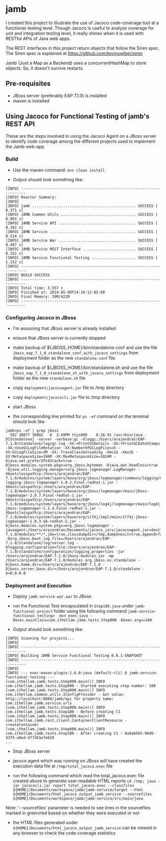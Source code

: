 # jamb

I created this project to illustrate the use of Jacoco code-coverage tool at a functional-testing level.
Though Jacoco is useful to analyze coverage for unit and integration testing level, it really shines
when it is used with RESTful APIs of Java web apps. 

The REST interfaces in this project return objects that follow the Siren spec.
The Siren spec is explained at https://github.com/kevinswiber/siren

Jamb (Just a Map as a Backend) uses a concurrentHashMap to store objects.
So, it doesn't survive restarts. 

## Pre-requisites
- JBoss server (preferably EAP 7.1.0) is installed 
- maven is installed

## Using Jacoco for Functional Testing of jamb's REST API

These are the steps involved in using the Jacoco Agent on a JBoss server
to identify code coverage among the different projects used to implement the Jamb web-app

### Build
- Use the maven command: `mvn clean install`
  
- Output should look something like:
```
[INFO] ------------------------------------------------------------------------
[INFO] Reactor Summary:
[INFO] 
[INFO] jamb ............................................... SUCCESS [  0.371 s]
[INFO] JAMB Common Utils .................................. SUCCESS [  0.903 s]
[INFO] JAMB Service API ................................... SUCCESS [  0.182 s]
[INFO] JAMB Service ....................................... SUCCESS [  0.214 s]
[INFO] JAMB Service War ................................... SUCCESS [  0.487 s]
[INFO] JAMB Service REST Interface ........................ SUCCESS [  0.152 s]
[INFO] JAMB Service Functional Testing .................... SUCCESS [  1.152 s]
[INFO] ------------------------------------------------------------------------
[INFO] BUILD SUCCESS
[INFO] ------------------------------------------------------------------------
[INFO] Total time: 3.557 s
[INFO] Finished at: 2019-05-08T14:34:12-05:00
[INFO] Final Memory: 39M/421M
[INFO] ------------------------------------------------------------------------
```

### Configuring Jacoco in JBoss
- I'm assuming that JBoss server is already installed

- ensure that JBoss server is currently stopped

- make backup of ${JBOSS_HOME}/bin/standalone.conf and use the file `jboss_eap_7_1_0_standalone_conf_with_jacoco_settings`
  from deployment folder as the new `standalone.conf` file
  
- make backup of ${JBOSS_HOME}/bin/standalone.sh and use the file `jboss_eap_7_1_0_standalone_sh_with_jacoco_settings`
  from deployment folder as the new `standalone.sh` file
  
- copy `deployment/jacocoagent.jar` file to /tmp directory

- copy `deployment/jacococli.jar` file to /tmp directory
  
- start JBoss

- the corresponding line printed for `ps -ef` command on the terminal should look like
```
jamb>ps -ef | grep jboss
  502 38077 38002   0  2:49PM ttys000    0:28.91 /usr/bin/java -D[Standalone] -server -verbose:gc -Xloggc:/Users/arajendran/EAP-7.1.0/standalone/log/gc.log -XX:+PrintGCDetails -XX:+PrintGCDateStamps -XX:+UseGCLogFileRotation -XX:NumberOfGCLogFiles=5 -XX:GCLogFileSize=3M -XX:-TraceClassUnloading -Xms1G -Xmx2G -XX:MetaspaceSize=196M -XX:MaxMetaspaceSize=1024M -Djava.net.preferIPv4Stack=true -Djboss.modules.system.pkgs=org.jboss.byteman -Djava.awt.headless=true -Djava.util.logging.manager=org.jboss.logmanager.LogManager -Xbootclasspath/p:/Users/arajendran/EAP-7.1.0/modules/system/layers/base/org/jboss/logmanager/commons/logging/main/commons-logging-jboss-logmanager-1.0.2.Final-redhat-1.jar -Xbootclasspath/p:/Users/arajendran/EAP-7.1.0/modules/system/layers/base/org/jboss/logmanager/main/jboss-logmanager-2.0.7.Final-redhat-1.jar -Xbootclasspath/p:/Users/arajendran/EAP-7.1.0/modules/system/layers/base/org/jboss/log4j/logmanager/main/log4j-jboss-logmanager-1.1.4.Final-redhat-1.jar -Xbootclasspath/p:/Users/arajendran/EAP-7.1.0/modules/system/layers/base/org/slf4j/impl/main/slf4j-jboss-logmanager-1.0.3.GA-redhat-2.jar -Djboss.modules.system.pkgs=org.jboss.logmanager -javaagent:/Users/arajendran/Documents/jacoco_jars/jacocoagent.jar=destfile=/tmp/total_jacoco.exec,excludes=/Users/arajendran/EAP-7.1.0/modules/**/*,jmx=true,classdumpdir=/tmp,dumponexit=true,append=false -Dorg.jboss.boot.log.file=/Users/arajendran/EAP-7.1.0/standalone/log/server.log -Dlogging.configuration=file:/Users/arajendran/EAP-7.1.0/standalone/configuration/logging.properties -jar /Users/arajendran/EAP-7.1.0/jboss-modules.jar -mp /Users/arajendran/EAP-7.1.0/modules org.jboss.as.standalone -Djboss.home.dir=/Users/arajendran/EAP-7.1.0 -Djboss.server.base.dir=/Users/arajendran/EAP-7.1.0/standalone -b=0.0.0.0
```
  
### Deployment and Execution
- Deploy `jamb-service-war.war` to JBoss

- run the Functional Test encapsulated in `Step100.java` under `jamb-functional-project` folder 
using the following command
`jamb-service-functional-testing>  mvn exec:java -Dexec.mainClass=com.ithellam.jamb.tests.Step000 -Dexec.args=100`

- Output should look something like:
```
[INFO] Scanning for projects...
[INFO]                                                                         
[INFO] ------------------------------------------------------------------------
[INFO] Building JAMB Service Functional Testing 0.0.1-SNAPSHOT
[INFO] ------------------------------------------------------------------------
[INFO] 
[INFO] --- exec-maven-plugin:1.6.0:java (default-cli) @ jamb-service-functional-testing ---
[com.ithellam.jamb.tests.Step000.main()] INFO com.ithellam.jamb.tests.Step000 - Started executing step number: 100
[com.ithellam.jamb.tests.Step000.main()] INFO com.ithellam.common.utils.IConfigProvider - Got value: http://localhost:8080/jamb/api for property name: com.ithellam.jamb.service.urls
[com.ithellam.jamb.tests.Step000.main()] INFO com.ithellam.jamb.tests.Step100 - Before creating C1
[com.ithellam.jamb.tests.Step000.main()] INFO com.ithellam.jamb.rest.client.ContainerClientResource - createContainer
[com.ithellam.jamb.tests.Step000.main()] INFO com.ithellam.jamb.tests.Step100 - After creating C1 : 8a9a65b5-96d0-4375-a9ed-477361e7e629
...
```

- Stop JBoss server

- jacoco agent which was running on JBoss will have created the execution data file at `/tmp/total_jacoco.exec` file

- run the following command which read the total_jacoco.exec file created above to generate user-readable HTML reports
```cd /tmp; java -jar jacococli.jar report total_jacoco.exec --classfiles ${HOME}/Documents/workspace/jamb/jamb-service/target --html ${HOME}/Documents/html_jacoco_output_jamb_service --sourcefiles ${HOME}/Documents/workspace/jamb/jamb-service/src/main/java ```

Note: '--sourcefiles' parameter is needed to see lines in the sourcefiles marked in green/red based on whether they were executed or not

- the HTML files generated under `${HOME}/Documents/html_jacoco_output_jamb_service` can be viewed in any browser to check the code coverage statistics








